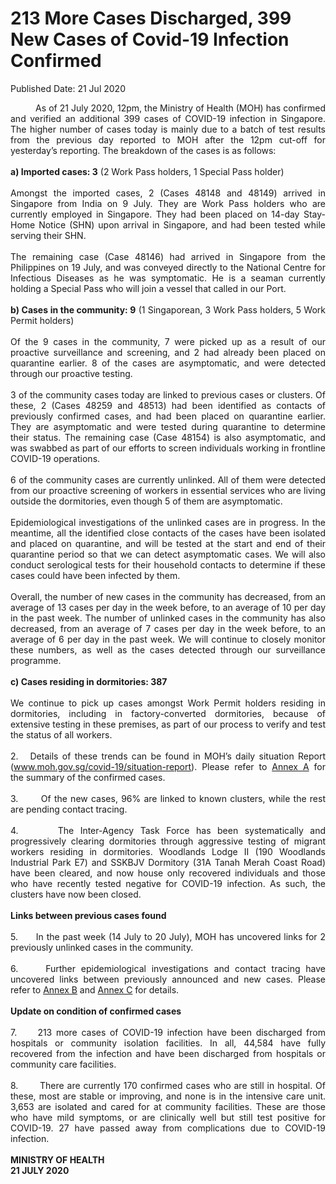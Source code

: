 <html>
    <meta http-equiv="Content-Type" content="text/html; charset=utf-8"/>
    <meta charset="utf-8"/>
    <title>213 More Cases Discharged, 399 New Cases of Covid-19 Infection Confirmed</title>
    <body><h1>213 More Cases Discharged, 399 New Cases of Covid-19 Infection Confirmed</h1>
    <p>Published Date: 21 Jul 2020</p> <p style="text-align: justify;">&nbsp; &nbsp; &nbsp; &nbsp; &nbsp; As of 21 July 2020, 12pm, the Ministry of Health (MOH) has confirmed and verified an additional 399 cases of COVID-19 infection in Singapore. The higher number of cases today is mainly due to a batch of test results from the previous day reported to MOH after the 12pm cut-off for yesterday’s reporting. The breakdown of the cases is as follows:<br><br><strong>a) Imported cases: 3</strong> (2 Work Pass holders, 1 Special Pass holder)<br><br>Amongst the imported cases, 2 (Cases 48148 and 48149) arrived in Singapore from India on 9 July. They are Work Pass holders who are currently employed in Singapore. They had been placed on 14-day Stay-Home Notice (SHN) upon arrival in Singapore, and had been tested while serving their SHN.<br><br>The remaining case (Case 48146) had arrived in Singapore from the Philippines on 19 July, and was conveyed directly to the National Centre for Infectious Diseases as he was symptomatic. He is a seaman currently holding a Special Pass who will join a vessel that called in our Port.&nbsp;<br><br><strong>b) Cases in the community: 9</strong> (1 Singaporean, 3 Work Pass holders, 5 Work Permit holders)<br><br>Of the 9 cases in the community, 7 were picked up as a result of our proactive surveillance and screening, and 2 had already been placed on quarantine earlier. 8 of the cases are asymptomatic, and were detected through our proactive testing.&nbsp;<br><br>3 of the community cases today are linked to previous cases or clusters. Of these, 2 (Cases 48259 and 48513) had been identified as contacts of previously confirmed cases, and had been placed on quarantine earlier. They are asymptomatic and were tested during quarantine to determine their status. The remaining case (Case 48154) is also asymptomatic, and was swabbed as part of our efforts to screen individuals working in frontline COVID-19 operations.&nbsp;<br><br>6 of the community cases are currently unlinked. All of them were detected from our proactive screening of workers in essential services who are living outside the dormitories, even though 5 of them are asymptomatic.<br><br>Epidemiological investigations of the unlinked cases are in progress. In the meantime, all the identified close contacts of the cases have been isolated and placed on quarantine, and will be tested at the start and end of their quarantine period so that we can detect asymptomatic cases. We will also conduct serological tests for their household contacts to determine if these cases could have been infected by them.&nbsp;<br><br>Overall, the number of new cases in the community has decreased, from an average of 13 cases per day in the week before, to an average of 10 per day in the past week. The number of unlinked cases in the community has also decreased, from an average of 7 cases per day in the week before, to an average of 6 per day in the past week. We will continue to closely monitor these numbers, as well as the cases detected through our surveillance programme.<br><br><strong>c) Cases residing in dormitories: 387<br></strong><br>We continue to pick up cases amongst Work Permit holders residing in dormitories, including in factory-converted dormitories, because of extensive testing in these premises, as part of our process to verify and test the status of all workers.&nbsp;<br><br>2.&nbsp; &nbsp;Details of these trends can be found in MOH’s daily situation Report (<a href="http://www.moh.gov.sg/covid-19/situation-report" title="" class="" target="">www.moh.gov.sg/covid-19/situation-report</a>). Please refer to <a href="/docs/librariesprovider5/default-document-library/annex-a092b172d93c14e1f8d684c7bbf4ce7b6.pdf?sfvrsn=4bf2a4c_0" title="Annex A">Annex A</a>&nbsp;for the summary of the confirmed cases.&nbsp;<br><br>3.&nbsp; &nbsp; &nbsp; &nbsp;Of the new cases, 96% are linked to known clusters, while the rest are pending contact tracing.&nbsp;<br><br>4.&nbsp; &nbsp; &nbsp; The Inter-Agency Task Force has been systematically and progressively clearing dormitories through aggressive testing of migrant workers residing in dormitories. Woodlands Lodge II (190 Woodlands Industrial Park E7) and SSKBJV Dormitory (31A Tanah Merah Coast Road) have been cleared, and now house only recovered individuals and those who have recently tested negative for COVID-19 infection. As such, the clusters have now been closed.<br><br><strong>Links between previous cases found<br></strong><br>5.&nbsp; &nbsp; &nbsp; In the past week (14 July to 20 July), MOH has uncovered links for 2 previously unlinked cases in the community.&nbsp;<br><br>6.&nbsp; &nbsp; &nbsp;Further epidemiological investigations and contact tracing have uncovered links between previously announced and new cases. Please refer to <a href="/docs/librariesprovider5/default-document-library/annex-b1f7571e32f65411d9f5561c3b3dec3f9.pdf?sfvrsn=ba4c4b5_0" title="Annex B">Annex B</a>&nbsp;and <a href="/docs/librariesprovider5/default-document-library/annex-cc26f2676861a48218be4764ef2efebae.pdf?sfvrsn=132b2e37_0" title="Annex C">Annex C</a>&nbsp;for details.&nbsp;<br><br><strong>Update on condition of confirmed cases<br></strong><br>7.&nbsp; &nbsp; &nbsp;213 more cases of COVID-19 infection have been discharged from hospitals or community isolation facilities. In all, 44,584 have fully recovered from the infection and have been discharged from hospitals or community care facilities.&nbsp;<br><br>8.&nbsp; &nbsp; &nbsp; &nbsp;There are currently 170 confirmed cases who are still in hospital. Of these, most are stable or improving, and none is in the intensive care unit. 3,653 are isolated and cared for at community facilities. These are those who have mild symptoms, or are clinically well but still test positive for COVID-19. 27 have passed away from complications due to COVID-19 infection.&nbsp;<br><br><strong>MINISTRY OF HEALTH<br>21 JULY 2020</strong></p></body>
</html>